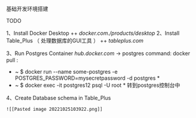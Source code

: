 基础开发环境搭建

TODO

1、Install Docker Desktop          ++ *docker.com./products/desktop*
2、Install Table_Plus （ 处理数据库的GUI工具 ） ++ *tableplus.com*


3、Run Postgres Container         *hub.docker.com* -> postgres          command: docker pull <image>:<tag>
* ~ $ docker run --name some-postgres -e POSTGRES_PASSWORD=mysecretpassword -d postgres *
* ~ $ docker exec -it postgres12 psql -U root *   转到postgres控制台中


4、Create Database schema in Table_Plus

	![[Pasted image 20221025103922.png]]
	
	






